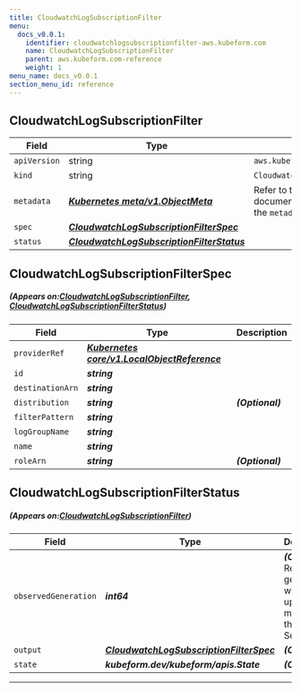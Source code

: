 ```yaml
---
title: CloudwatchLogSubscriptionFilter
menu:
  docs_v0.0.1:
    identifier: cloudwatchlogsubscriptionfilter-aws.kubeform.com
    name: CloudwatchLogSubscriptionFilter
    parent: aws.kubeform.com-reference
    weight: 1
menu_name: docs_v0.0.1
section_menu_id: reference
---
```


## CloudwatchLogSubscriptionFilter
| Field | Type | Description |
| ------ | ----- | ----------- |
| `apiVersion` | string | `aws.kubeform.com/v1alpha1` |
|    `kind` | string | `CloudwatchLogSubscriptionFilter` |
| `metadata` | ***[Kubernetes meta/v1.ObjectMeta](https://kubernetes.io/docs/reference/generated/kubernetes-api/v1.13/#objectmeta-v1-meta)***|Refer to the Kubernetes API documentation for the fields of the `metadata` field.|
| `spec` | ***[CloudwatchLogSubscriptionFilterSpec](#CloudwatchLogSubscriptionFilterSpec)***||
| `status` | ***[CloudwatchLogSubscriptionFilterStatus](#CloudwatchLogSubscriptionFilterStatus)***||
## CloudwatchLogSubscriptionFilterSpec
##### (Appears on:[CloudwatchLogSubscriptionFilter](#CloudwatchLogSubscriptionFilter), [CloudwatchLogSubscriptionFilterStatus](#CloudwatchLogSubscriptionFilterStatus))
| Field | Type | Description |
| ------ | ----- | ----------- |
| `providerRef` | ***[Kubernetes core/v1.LocalObjectReference](https://kubernetes.io/docs/reference/generated/kubernetes-api/v1.13/#localobjectreference-v1-core)***||
| `id` | ***string***||
| `destinationArn` | ***string***||
| `distribution` | ***string***| ***(Optional)*** |
| `filterPattern` | ***string***||
| `logGroupName` | ***string***||
| `name` | ***string***||
| `roleArn` | ***string***| ***(Optional)*** |
## CloudwatchLogSubscriptionFilterStatus
##### (Appears on:[CloudwatchLogSubscriptionFilter](#CloudwatchLogSubscriptionFilter))
| Field | Type | Description |
| ------ | ----- | ----------- |
| `observedGeneration` | ***int64***| ***(Optional)*** Resource generation, which is updated on mutation by the API Server.|
| `output` | ***[CloudwatchLogSubscriptionFilterSpec](#CloudwatchLogSubscriptionFilterSpec)***| ***(Optional)*** |
| `state` | ***kubeform.dev/kubeform/apis.State***| ***(Optional)*** |
---
